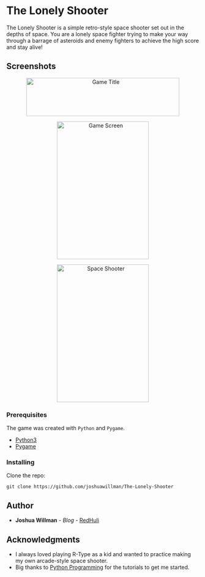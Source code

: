 # The Lonely Shooter

The Lonely Shooter is a simple retro-style space shooter set out in the depths of space. You are a lonely space fighter trying to make your way through a barrage of asteroids and enemy fighters to achieve the high score and stay alive!

## Screenshots
<p align="center">
<img src="https://redhuli.io/wp-content/uploads/2018/12/The_Lonely_Shooter.png" width="400" height="100" title="Game Title"> </p>
<p align="center">
<img src="http://redhulimachinelearning.com/wp-content/uploads/2018/12/Screen-Shot-2018-12-31-at-18.36.17-e1546252770929.png" width="240" height="360" title="Game Screen"></p>
<p align="center">
<img src="http://redhulimachinelearning.com/wp-content/uploads/2018/12/gamescreen-e1545144372602.png" width="240" height="360" title="Space Shooter"> </p>

### Prerequisites

The game was created with `Python` and `Pygame`.

* [Python3](https://www.python.org)
* [Pygame](https://www.pygame.org/news)

### Installing

Clone the repo:
```
git clone https://github.com/joshuawillman/The-Lonely-Shooter
```

## Author

* **Joshua Willman** - *Blog* - [RedHuli](https://redhuli.io)

## Acknowledgments

* I always loved playing R-Type as a kid and wanted to practice making my own arcade-style space shooter. 
* Big thanks to [Python Programming](https://pythonprogramming.net) for the tutorials to get me started.
